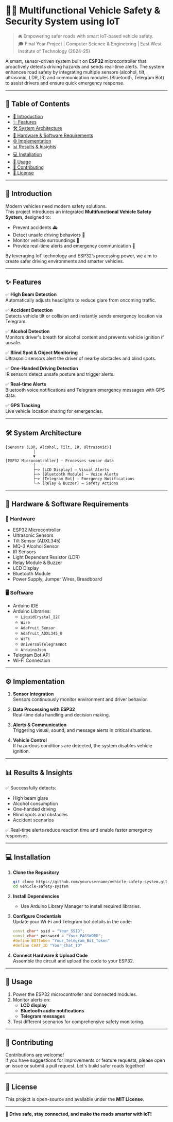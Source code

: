 
# 🚗💡 Multifunctional Vehicle Safety & Security System using IoT

> 🚘 Empowering safer roads with smart IoT-based vehicle safety.  
> 🎓 Final Year Project | Computer Science & Engineering | East West Institute of Technology (2024-25)

A smart, sensor-driven system built on **ESP32** microcontroller that proactively detects driving hazards and sends real-time alerts. The system enhances road safety by integrating multiple sensors (alcohol, tilt, ultrasonic, LDR, IR) and communication modules (Bluetooth, Telegram Bot) to assist drivers and ensure quick emergency response.

---

## 🧭 Table of Contents

- [🚀 Introduction](#-introduction)
- [✨ Features](#-features)
- [🛠️ System Architecture](#-system-architecture)
- [🧩 Hardware & Software Requirements](#-hardware--software-requirements)
- [⚙️ Implementation](#-implementation)
- [📊 Results & Insights](#-results--insights)
- [💻 Installation](#-installation)
- [🚦 Usage](#-usage)
- [🤝 Contributing](#-contributing)
- [📝 License](#-license)

---

## 🚀 Introduction

Modern vehicles need modern safety solutions.  
This project introduces an integrated **Multifunctional Vehicle Safety System**, designed to:
- Prevent accidents 🚑
- Detect unsafe driving behaviors 🍷
- Monitor vehicle surroundings 🧭
- Provide real-time alerts and emergency communication 📲

By leveraging IoT technology and ESP32’s processing power, we aim to create safer driving environments and smarter vehicles.

---

## ✨ Features

✅ **High Beam Detection**  
Automatically adjusts headlights to reduce glare from oncoming traffic.

✅ **Accident Detection**  
Detects vehicle tilt or collision and instantly sends emergency location via Telegram.

✅ **Alcohol Detection**  
Monitors driver's breath for alcohol content and prevents vehicle ignition if unsafe.

✅ **Blind Spot & Object Monitoring**  
Ultrasonic sensors alert the driver of nearby obstacles and blind spots.

✅ **One-Handed Driving Detection**  
IR sensors detect unsafe posture and trigger alerts.

✅ **Real-time Alerts**  
Bluetooth voice notifications and Telegram emergency messages with GPS data.

✅ **GPS Tracking**  
Live vehicle location sharing for emergencies.

---

## 🛠️ System Architecture

```plaintext
[Sensors (LDR, Alcohol, Tilt, IR, Ultrasonic)]
            │
            ▼
[ESP32 Microcontroller] — Processes sensor data
            │
            ├─> [LCD Display] — Visual Alerts
            ├─> [Bluetooth Module] — Voice Alerts
            ├─> [Telegram Bot] — Emergency Notifications
            └─> [Relay & Buzzer] — Safety Actions
```

---

## 🧩 Hardware & Software Requirements

### 🔌 Hardware
- ESP32 Microcontroller
- Ultrasonic Sensors
- Tilt Sensor (ADXL345)
- MQ-3 Alcohol Sensor
- IR Sensors
- Light Dependent Resistor (LDR)
- Relay Module & Buzzer
- LCD Display
- Bluetooth Module
- Power Supply, Jumper Wires, Breadboard

### 🖥️ Software
- Arduino IDE
- Arduino Libraries:
  - `LiquidCrystal_I2C`
  - `Wire`
  - `Adafruit_Sensor`
  - `Adafruit_ADXL345_U`
  - `WiFi`
  - `UniversalTelegramBot`
  - `ArduinoJson`
- Telegram Bot API
- Wi-Fi Connection

---

## ⚙️ Implementation

1. **Sensor Integration**  
   Sensors continuously monitor environment and driver behavior.

2. **Data Processing with ESP32**  
   Real-time data handling and decision making.

3. **Alerts & Communication**  
   Triggering visual, sound, and message alerts in critical situations.

4. **Vehicle Control**  
   If hazardous conditions are detected, the system disables vehicle ignition.

---

## 📊 Results & Insights

✅ Successfully detects:
- High beam glare
- Alcohol consumption
- One-handed driving
- Blind spots and obstacles
- Accident scenarios

✅ Real-time alerts reduce reaction time and enable faster emergency responses.


---

## 💻 Installation

1. **Clone the Repository**
   ```bash
   git clone https://github.com/yourusername/vehicle-safety-system.git
   cd vehicle-safety-system
   ```

2. **Install Dependencies**
   - Use Arduino Library Manager to install required libraries.

3. **Configure Credentials**  
   Update your Wi-Fi and Telegram bot details in the code:
   ```cpp
   const char* ssid = "Your_SSID";
   const char* password = "Your_PASSWORD";
   #define BOTtoken "Your_Telegram_Bot_Token"
   #define CHAT_ID "Your_Chat_ID"
   ```

4. **Connect Hardware & Upload Code**  
   Assemble the circuit and upload the code to your ESP32.

---

## 🚦 Usage

1. Power the ESP32 microcontroller and connected modules.
2. Monitor alerts on:
   - **LCD display**
   - **Bluetooth audio notifications**
   - **Telegram messages**
3. Test different scenarios for comprehensive safety monitoring.

---

## 🤝 Contributing

Contributions are welcome!  
If you have suggestions for improvements or feature requests, please open an issue or submit a pull request. Let's build safer roads together!

---

## 📝 License

This project is open-source and available under the **MIT License**.

---

**🚀 Drive safe, stay connected, and make the roads smarter with IoT!**
```

